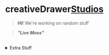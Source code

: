 # creativeDrawer<a href="https://creativedrawerstudios.github.io/">Studios</a>

> <b>Hi!</b> We're working on random stuff<br />

><em><b>"Live Moss"</b></em><br/>
<br/>
<details> 
	<summary>Extra Stuff</summary>
	<br>
	<ul>
    <li>Working on eSharp and ProjectDarkness</li>
    <li><a href="https://gamejolt.com/@ClassicMC">My Gamejolt</a></li>
    <ul>
      <li>Weekly Featured Programming Language</li>
      <li>Jsx<a href="https://reactjs.org/docs/introducing-jsx.html">(The Website)</a></li>
    </ul>
	</ul>
</details>
